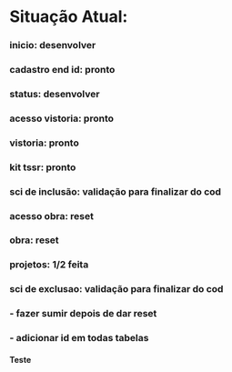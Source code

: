 <h1>Situação Atual: </h1>

<h3>inicio: desenvolver</h3>
<h3>cadastro end id: pronto</h3>
<h3>status: desenvolver</h3>
<h3>acesso vistoria: pronto</h3>
<h3>vistoria: pronto</h3>
<h3>kit tssr: pronto</h3>
<h3>sci de inclusão: validação para finalizar do cod </h3>
<h3>acesso obra: reset</h3>
<h3>obra: reset</h3>
<h3>projetos: 1/2 feita</h3>
<h3>sci de exclusao: validação para finalizar do cod </h3>

<h3> - fazer sumir depois de dar reset </h3>

<h3> - adicionar id em todas tabelas</h3>

<h4>Teste</h4>
